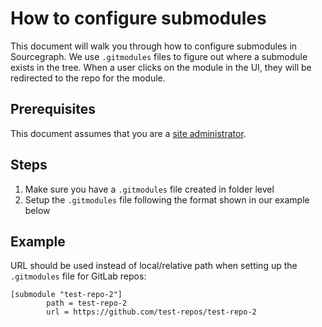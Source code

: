 # How to configure submodules

This document will walk you through how to configure submodules in Sourcegraph. We use `.gitmodules` files to figure out where a submodule exists in the tree. When a user clicks on the module in the UI, they will be redirected to the repo for the module.

## Prerequisites

This document assumes that you are a [site administrator](https://docs.sourcegraph.com/admin).

## Steps
1. Make sure you have a `.gitmodules` file created in folder level
2. Setup the `.gitmodules` file following the format shown in our example below

## Example

URL should be used instead of local/relative path when setting up the `.gitmodules` file for GitLab repos:

```
[submodule "test-repo-2"]
        path = test-repo-2
        url = https://github.com/test-repos/test-repo-2
```
